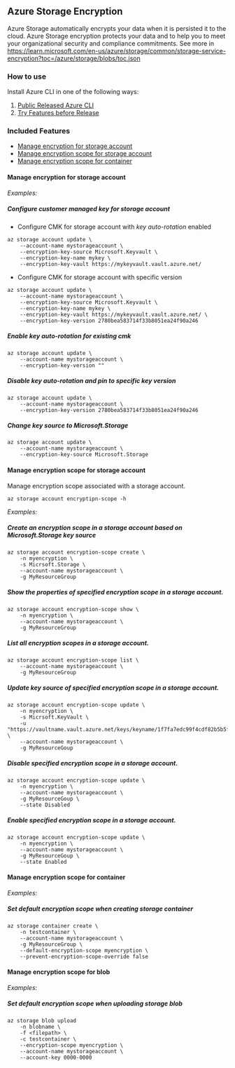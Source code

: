 ## Azure Storage Encryption
Azure Storage automatically encrypts your data when it is persisted it to the cloud. Azure Storage encryption protects your data and to help you to meet your organizational security and compliance commitments. 
See more in
https://learn.microsoft.com/en-us/azure/storage/common/storage-service-encryption?toc=/azure/storage/blobs/toc.json

### How to use ###
Install Azure CLI in one of the following ways:
1. [Public Released Azure CLI](https://learn.microsoft.com/en-us/cli/azure/install-azure-cli)
2. [Try Features before Release](https://github.com/Azure/azure-cli/blob/dev/doc/try_new_features_before_release.md)

### Included Features
- [Manage encryption for storage account](#Manage-encryption-for-storage-account)
- [Manage encryption scope for storage account](#Manage-encryption-scope-for-storage-account)
- [Manage encryption scope for container](#Manage-encryption-scope-for-container)

#### Manage encryption for storage account

*Examples:*
##### Configure customer managed key for storage account
- Configure CMK for storage account with *key auto-rotation* enabled
```
az storage account update \
    --account-name mystorageaccount \
    --encryption-key-source Microsoft.Keyvault \
    --encryption-key-name mykey \
    --encryption-key-vault https://mykeyvault.vault.azure.net/
```

- Configure CMK for storage account with specific version
```
az storage account update \
    --account-name mystorageaccount \
    --encryption-key-source Microsoft.Keyvault \
    --encryption-key-name mykey \
    --encryption-key-vault https://mykeyvault.vault.azure.net/ \
    --encryption-key-version 2780bea583714f33b8051ea24f90a246
```

##### Enable key auto-rotation for existing cmk
```
az storage account update \
    --account-name mystorageaccount \
    --encryption-key-version ""
```

##### Disable key auto-rotation and pin to specific key version
```
az storage account update \
    --account-name mystorageaccount \
    --encryption-key-version 2780bea583714f33b8051ea24f90a246
```

##### Change key source to Microsoft.Storage
```
az storage account update \
    --account-name mystorageaccount \
    --encryption-key-source Microsoft.Storage
```


#### Manage encryption scope for storage account
Manage encryption scope associated with a storage account.
```
az storage account encryptipn-scope -h
```

*Examples:*
##### Create an encryption scope in a storage account based on Microsoft.Storage key source
```
az storage account encryption-scope create \
    -n myencryption \
    -s Micrsoft.Storage \
    --account-name mystorageaccount \
    -g MyResourceGroup
```

##### Show the properties of specified encryption scope in a storage account.
```
az storage account encryption-scope show \
    -n myencryption \
    --account-name mystorageaccount \
    -g MyResourceGroup
```

##### List all encryption scopes in a storage account.
```
az storage account encryption-scope list \
    --account-name mystorageaccount \
    -g MyResourceGroup
```

##### Update key source of specified encryption scope in a storage account.
```
az storage account encryption-scope update \
    -n myencryption \
    -s Micrsoft.KeyVault \
    -u "https://vaultname.vault.azure.net/keys/keyname/1f7fa7edc99f4cdf82b5b5f32f2a50a7" \
    --account-name mystorageaccount \
    -g MyResourceGoup
```

##### Disable specified encryption scope in a storage account.
```
az storage account encryption-scope update \
    -n myencryption \
    --account-name mystorageaccount \
    -g MyResourceGoup \
    --state Disabled
```

##### Enable specified encryption scope in a storage account.
```
az storage account encryption-scope update \
    -n myencryption \
    --account-name mystorageaccount \
    -g MyResourceGoup \
    --state Enabled
```

#### Manage encryption scope for container

*Examples:*
##### Set default encryption scope when creating storage container
```
az storage container create \
    -n testcontainer \
    --account-name mystorageaccount \
    -g MyResourceGroup \
    --default-encryption-scope myencryption \
    --prevent-encryption-scope-override false
```

#### Manage encryption scope for blob

*Examples:*
##### Set default encryption scope when uploading storage blob
```
az storage blob upload
    -n blobname \
    -f <filepath> \
    -c testcontainer \
    --encryption-scope myencryption \
    --account-name mystorageaccount \
    --account-key 0000-0000
```
